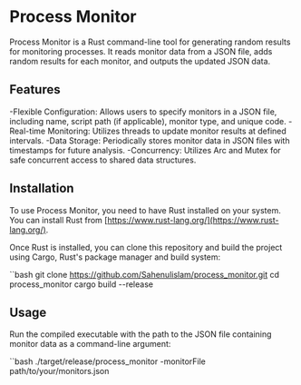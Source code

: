 # Process Monitor

Process Monitor is a Rust command-line tool for generating random results for monitoring processes. It reads monitor data from a JSON file, adds random results for each monitor, and outputs the updated JSON data.

## Features

-Flexible Configuration: Allows users to specify monitors in a JSON file, including name, script path (if applicable), monitor type, and unique code.
-Real-time Monitoring: Utilizes threads to update monitor results at defined intervals.
-Data Storage: Periodically stores monitor data in JSON files with timestamps for future analysis.
-Concurrency: Utilizes Arc and Mutex for safe concurrent access to shared data structures.

## Installation

To use Process Monitor, you need to have Rust installed on your system. You can install Rust from [https://www.rust-lang.org/](https://www.rust-lang.org/).

Once Rust is installed, you can clone this repository and build the project using Cargo, Rust's package manager and build system:

``bash
git clone https://github.com/Sahenulislam/process_monitor.git
cd process_monitor
cargo build --release


## Usage

Run the compiled executable with the path to the JSON file containing monitor data as a command-line argument:

``bash
./target/release/process_monitor -monitorFile path/to/your/monitors.json





